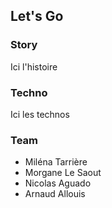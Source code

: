 Let's Go
----------

### Story

Ici l'histoire

### Techno

Ici les technos

### Team

- Miléna Tarrière
- Morgane Le Saout
- Nicolas Aguado
- Arnaud Allouis
